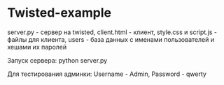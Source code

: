 # Twisted-example
server.py - сервер на twisted, client.html - клиент, style.css и script.js - файлы для клиента, users - база данных с именами пользователей и хешами их паролей

Запуск сервера:
python server.py

Для тестирования админки:
Username - Admin, Password - qwerty


